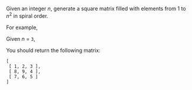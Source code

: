 Given an integer *n*, generate a square matrix filled with elements from 1 to *n*<sup>2</sup> in spiral order.

For example,

Given *n* = `3`,

You should return the following matrix:

```
[
 [ 1, 2, 3 ],
 [ 8, 9, 4 ],
 [ 7, 6, 5 ]
]
```
